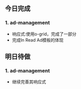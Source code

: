 ## 今日完成
### 1. ad-management
- 响应式:使用o-grid，完成了一部分
- 完成In Read Ad模板的体现

## 明日待做
### 1. ad-management
- 继续完善其响应式
